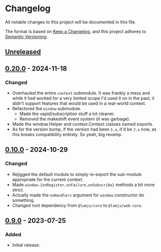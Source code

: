 # Changelog
All notable changes to this project will be documented in this file.

The format is based on [Keep a Changelog](https://keepachangelog.com/en/1.0.0/),
and this project adheres to [Semantic Versioning](https://semver.org/spec/v2.0.0.html).

## [Unreleased]

## [0.20.0] - 2024-11-18
### Changed
- Overhauled the entire `context` submodule.
  It was frankly a mess and while it had worked for a very limited
  scope I'd used it on in the past, it didn't support features that
  would be used in a real-world context.
- Refactored the `window` submodule.
  - Made the vapid/subscription stuff a lot cleaner.
  - Removed the makeshift event system (it was garbage).
- Made the window.Helper and context.Context classes named exports.
- As for the version bump, if the version had been `1.x`, it'd be `2.x` now,
  as this breaks compatibility entirely. So yeah, big revamp.

## [0.10.0] - 2024-10-29
### Changed
- Rejigged the default module to simply re-export the sub-module
  appropriate for the current context.
- Made `window.{onRegister,onFailure,onSubscribe}` methods a bit more strict.
- Actually made the `noHandlers` argument for `window` constructor do something.
- Changed root dependency from `@lumjs/core` to `@lumjs/web-core`.

## [0.9.0] - 2023-07-25
### Added
- Initial release.


[Unreleased]: https://github.com/supernovus/lum.service-worker.js/compare/v0.20.0...HEAD
[0.20.0]: https://github.com/supernovus/lum.service-worker.js/compare/v0.10.0...v0.20.0
[0.10.0]: https://github.com/supernovus/lum.service-worker.js/compare/v0.9.0...v0.10.0
[0.9.0]: https://github.com/supernovus/lum.service-worker.js/releases/tag/v0.9.0
